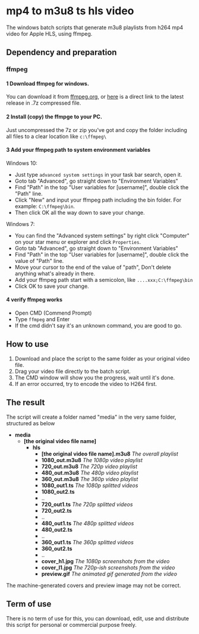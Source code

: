 # mp4 to m3u8 ts hls video
The windows batch scripts that generate m3u8 playlists from h264 mp4 video for Apple HLS, using ffmpeg.


## Dependency and preparation
### ffmpeg
#### 1 Download ffmpeg for windows. 
You can download it from [ffmpeg.org](https://www.ffmpeg.org/download.html#build-windows), or [here](https://www.gyan.dev/ffmpeg/builds/ffmpeg-release-full.7z) is a direct link to the latest release in .7z compressed file.
#### 2 Install (copy) the ffmpge to your PC. 
Just uncompressed the 7z or zip you've got and copy the folder including all files to a clear location like `c:\ffmpeg\ `
#### 3 Add your ffmpeg path to system environment variables
Windows 10: 
* Just type `advanced system settings` in your task bar search, open it.
* Goto tab "Advanced", go straight down to "Environment Variables"
* Find "Path" in the top "User variables for [username]", double click the "Path" line.
* Click "New" and input your ffmpeg path including the bin folder. For example: `C:\ffmpeg\bin`.
* Then click OK all the way down to save your change.

Windows 7:
* You can find the "Advanced system settings" by right click "Computer" on your star menu or explorer and click `Properties`.
* Goto tab "Advanced", go straight down to "Environment Variables"
* Find "Path" in the top "User variables for [username]", double click the value of "Path" line.
* Move your cursor to the end of the value of "path", Don't delete anything what's already in there.
* Add your ffmpeg path start with a semicolon, like `....xxx;C:\ffmpeg\bin`
* Click OK to save your change.

#### 4 verify ffmpeg works
* Open CMD (Commend Prompt)
* Type `ffmpeg` and Enter
* If the cmd didn't say it's an unknown command, you are good to go.


## How to use
1. Download and place the script to the same folder as your original video file.
2. Drag your video file directly to the batch script.
3. The CMD window will show you the progress, wait until it's done.
4. If an error occurred, try to encode the video to H264 first.

## The result
The script will create a folder named "media" in the very same folder, structured as below
- **media**
	- **[the original video file name]**
		- **hls**
			- **[the original video file name].m3u8**  *The overall playlist*
			- **1080_out.m3u8** *The 1080p video playlist*
			- **720_out.m3u8**  *The 720p video playlist*
			- **480_out.m3u8**  *The 480p video playlist*
			- **360_out.m3u8**  *The 360p video playlist*
			- **1080_out1.ts**	*The 1080p splitted videos*
			- **1080_out2.ts**
			- ..
			- **720_out1.ts**  *The 720p splitted videos*
			- **720_out2.ts**
			- ..
			- **480_out1.ts**  *The 480p splitted videos*
			- **480_out2.ts**
			- ..
			- **360_out1.ts**  *The 360p splitted videos*
			- **360_out2.ts**
			- ..
			- **cover_h1.jpg**  *The 1080p screenshots from the video*
			- **cover_l1.jpg**	*The 720p-ish screenshots from the video*
			- **preview.gif** *The animated gif generated from the video*

The machine-generated covers and preview image may not be correct.

## Term of use
There is no term of use for this, you can download, edit, use and distribute this script for personal or commercial purpose freely.
